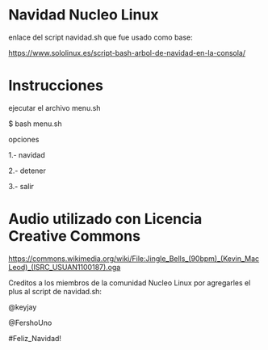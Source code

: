 # Navidad Nucleo Linux

enlace del script navidad.sh que fue usado como base:

https://www.sololinux.es/script-bash-arbol-de-navidad-en-la-consola/

# Instrucciones

ejecutar el archivo menu.sh

$ bash menu.sh

opciones 

1.- navidad

2.- detener

3.- salir






# Audio utilizado con Licencia Creative Commons

https://commons.wikimedia.org/wiki/File:Jingle_Bells_(90bpm)_(Kevin_MacLeod)_(ISRC_USUAN1100187).oga


Creditos a los miembros de la comunidad Nucleo Linux por agregarles el plus al script de navidad.sh:

@keyjay

@FershoUno


#Feliz_Navidad!




